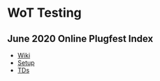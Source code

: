 # WoT Testing
## June 2020 Online Plugfest Index

* [Wiki](https://www.w3.org/WoT/IG/wiki/F2F_meeting,_1-12_June_2020,_Online)
* [Setup](setup.md)
* [TDs](TDs/README.md)
